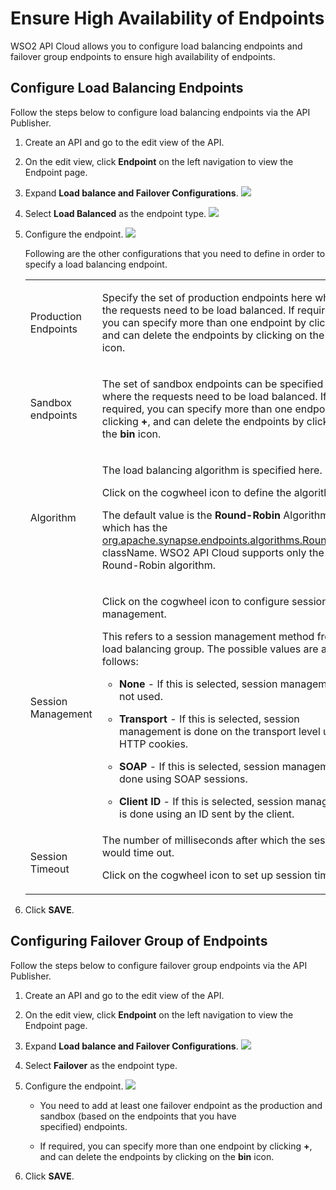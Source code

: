 # Ensure High Availability of Endpoints

WSO2 API Cloud allows you to configure load balancing endpoints and failover group endpoints to ensure high availability of endpoints.

## Configure Load Balancing Endpoints

Follow the steps below to configure load balancing endpoints via the API Publisher.

1. Create an API and go to the edit view of the API.

2. On the edit view, click **Endpoint** on the left navigation to view the Endpoint page.

3. Expand **Load balance and Failover Configurations**.
   ![](../../assets/img/learn/work-with-endpoints/load-balance-and-fail-over.png)

4. Select **Load Balanced** as the endpoint type.
   ![](../../assets/img/learn/work-with-endpoints/specify-load-balanced-endpoints.png)

5. Configure the endpoint.
   ![](../../assets/img/learn/work-with-endpoints/load-balanced-configuration.png)
    
    Following are the other configurations that you need to define in order to specify a load balancing endpoint.
    <table>
    <colgroup>
    <col width="30%" />
    <col width="70%" />
    </colgroup>
    <tbody>
    <tr class="odd">
    <td>Production Endpoints</td>
    <td><div class="content-wrapper">
    <p>Specify the set of production endpoints here where the requests need to be load balanced. If required, you can specify more than one endpoint by clicking <strong>+</strong>, and can delete the endpoints by clicking on the <strong>bin</strong> icon.</p>
    </div></td>
    </tr>
    <tr class="even">
    <td>Sandbox endpoints</td>
    <td><p>The set of sandbox endpoints can be specified here where the requests need to be load balanced. If required, you can specify more than one endpoint by clicking <strong>+</strong>, and can delete the endpoints by clicking on the <strong>bin</strong> icon.</p></td>
    </tr>
    <tr class="odd">
    <td>Algorithm</td>
    <td><div class="content-wrapper">
    <p>The load balancing algorithm is specified here.</p>
    <p>Click on the cogwheel icon to define the algorithm.</p>
    <p>The default value is the <strong>Round-Robin</strong> Algorithm, which has the <a href="https://synapse.apache.org/apidocs/org/apache/synapse/endpoints/algorithms/RoundRobin.html">org.apache.synapse.endpoints.algorithms.RoundRobin</a> className. WSO2 API Cloud supports only the Round-Robin algorithm. </p>
    <p></p>
    </div></td>
    </tr>
    <tr class="even">
    <td>Session Management</td>
    <td>
    <p>Click on the cogwheel icon to configure session management.</p>
    <p>This refers to a session management method from the load balancing group. The possible values are as follows:</p>
    <ul><li><p><strong>None</strong> - If this is selected, session management is not used.</p></li>
    <li><p><strong>Transport</strong> - If this is selected, session management is done on the transport level using HTTP cookies.</p></li>
    <li><p><strong>SOAP</strong> - If this is selected, session management is done using SOAP sessions.</p></li>
    <li>
    <p><strong>Client ID</strong> - If this is selected, session management is done using an ID sent by the client.</p></li>
    </td>
    </tr>
    <tr class="odd">
    <td>Session Timeout</td>
    <td>The number of milliseconds after which the session would time out.
    <p>Click on the cogwheel icon to set up session timeout</p></td>
    </tr>
    </tbody>
    </table>
    
6. Click **SAVE**.



## Configuring Failover Group of Endpoints

Follow the steps below to configure failover group endpoints via the API Publisher.

1. Create an API and go to the edit view of the API.

2. On the edit view, click **Endpoint** on the left navigation to view the Endpoint page.

3. Expand **Load balance and Failover Configurations**.
   ![](../../assets/img/learn/work-with-endpoints/failover.png)

4. Select **Failover** as the endpoint type.

5. Configure the endpoint.
   ![](../../assets/img/learn/work-with-endpoints/specify-failover-endpoints.png)
  
    - You need to add at least one failover endpoint as the production and sandbox (based on the endpoints that you have specified) endpoints. 
     
    - If required, you can specify more than one endpoint by clicking <strong>+</strong>, and can delete the endpoints by clicking on the <strong>bin</strong> icon.
         

6. Click **SAVE**.
